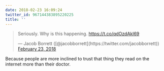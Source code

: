 ```yaml
---
date: 2018-02-23 16:09:24
twitter_id: 967144383895220225
title: ''
---
```


<blockquote class="twitter-tweet"><p lang="en" dir="ltr">Seriously. Why is this happening. <a href="https://t.co/qdOzdAkl69">https://t.co/qdOzdAkl69</a></p>&mdash; Jacob Borrett ([@jacobborrett](https://twitter.com/jacobborrett)) <a href="https://twitter.com/jacobborrett/status/967136169761927168?ref_src=twsrc%5Etfw">February 23, 2018</a></blockquote>
<script async src="https://platform.twitter.com/widgets.js" charset="utf-8"></script>

Because people are more inclined to trust that thing they read on the internet more than their doctor.
